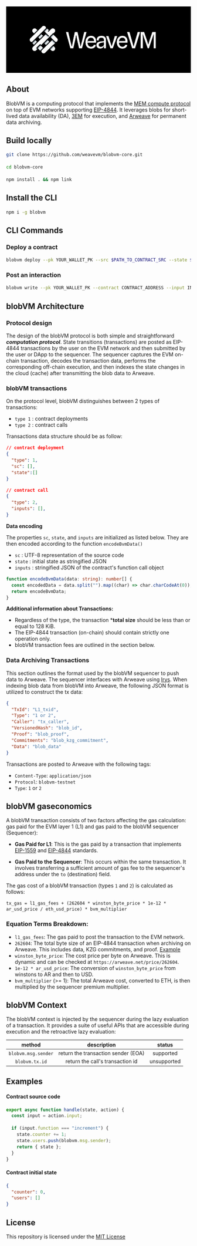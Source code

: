 <p align="center">
  <a href="https://wvm.dev">
    <img src="https://raw.githubusercontent.com/weaveVM/.github/main/profile/bg.png">
  </a>
</p>

## About
BlobVM is a computing protocol that implements the [MEM compute protocol](https://docs.mem.tech) on top of EVM networks supporting [EIP-4844](https://github.com/ethereum/EIPs/blob/master/EIPS/eip-4844.md). It leverages blobs for short-lived data availability (DA), [3EM](https://github.com/three-em/3em/) for execution, and [Arweave](https://arweave.org) for permanent data archiving.

## Build locally

```bash
git clone https://github.com/weavevm/blobvm-core.git

cd blobvm-core

npm install . && npm link
```

## Install the CLI

```bash
npm i -g blobvm
```

##  CLI Commands

### Deploy a contract

```bash
blobvm deploy --pk YOUR_WALLET_PK --src $PATH_TO_CONTRACT_SRC --state $PATH_TO_INIT_STATE_JSON
```

### Post an interaction

```bash
blobvm write --pk YOUR_WALLET_PK --contract CONTRACT_ADDRESS --input INPUT_JSON_STRINGIFIED
```


## blobVM Architecture

### Protocol design

The design of the blobVM protocol is both simple and straightforward ***computation protocol***. State transitions (transactions) are posted as EIP-4844 transactions by the user on the EVM network and then submitted by the user or DApp to the sequencer. The sequencer captures the EVM on-chain transaction, decodes the transaction data, performs the corresponding off-chain execution, and then indexes the state changes in the cloud (cache) after transmitting the blob data to Arweave.

### blobVM transactions

On the protocol level, blobVM distinguishes between 2 types of transactions:

- `type 1` : contract deployments
- `type 2` : contract calls

Transactions data structure should be as follow:

```json
// contract deployment
{
  "type": 1,
  "sc": [],
  "state":[]
}
```

```json
// contract call
{
  "type": 2,
  "inputs": [],
}
```

**Data encoding**

The properties `sc`, `state`, and `inputs` are initialized as listed below. They are then encoded according to the function `encodeBvmData()`

- `sc` : UTF-8 representation of the source code
- `state` : initial state as stringified JSON 
- `inputs` : stringified JSON of the contract's function call object

```ts
function encodeBvmData(data: string): number[] {
  const encodedData = data.split("").map((char) => char.charCodeAt(0));
  return encodeBvmData;
}
```

**Additional information about Transactions:**
- Regardless of the type, the transaction ***total size** should be less than or equal to 128 KiB.
- The EIP-4844 transaction (on-chain) should contain strictly one operation only.
- blobVM transaction fees are outlined in the section below.

### Data Archiving Transactions

This section outlines the format used by the blobVM sequencer to push data to Arweave. The sequencer interfaces with Arweave using [Irys](https://irys.xyz). When indexing blob data from blobVM into Arweave, the following JSON format is utilized to construct the tx data:

```json
{
  "TxId": "L1_txid",
  "Type": "1 or 2",
  "Caller": "tx_caller",
  "VersionedHash": "blob_id",
  "Proof": "blob_proof",
  "Commitments": "blob_kzg_commitment",
  "Data": "blob_data"
}
```

Transactions are posted to Arweave with the following tags:

- `Content-Type`: `application/json`
- `Protocol`: `blobvm-testnet`
- `Type`: `1` or `2`


## blobVM gaseconomics

A blobVM transaction consists of two factors affecting the gas calculation: gas paid for the EVM layer 1 (L1) and gas paid to the blobVM sequencer (Sequencer):

- **Gas Paid for L1**: This is the gas paid by a transaction that implements [EIP-1559](https://eips.ethereum.org/EIPS/eip-1559) and [EIP-4844](https://eips.ethereum.org/EIPS/eip-4844) standards.

- **Gas Paid to the Sequencer**: This occurs within the same transaction. It involves transferring a sufficient amount of gas fee to the sequencer's address under the `to` (destination) field.

The gas cost of a blobVM transaction (types `1` and `2`) is calculated as follows:

```plaintext
tx_gas = l1_gas_fees + (262604 * winston_byte_price * 1e-12 * ar_usd_price / eth_usd_price) * bvm_multiplier
```

### Equation Terms Breakdown:

- `l1_gas_fees`: The gas paid to post the transaction to the EVM network.
- `262604`: The total byte size of an EIP-4844 transaction when archiving on Arweave. This includes data, KZG commitments, and proof. [Example](https://arweave.net/P8cN1AK78zRKQytgy3NPsopcNVWgUk_rD93ypk_pOWM)
- `winston_byte_price`: The cost price per byte on Arweave. This is dynamic and can be checked at `https://arweave.net/price/262604`.
- `1e-12 * ar_usd_price`: The conversion of `winston_byte_price` from winstons to AR and then to USD.
- `bvm_multiplier` (>= 1): The total Arweave cost, converted to ETH, is then multiplied by the sequencer premium multiplier.


## blobVM Context
The blobVM context is injected by the sequencer during the lazy evaluation of a transaction. It provides a suite of useful APIs that are accessible during execution and the retroactive lazy evaluation:

| method  | description | status |
| :-------------: |:-------------:|:-------------:|
| `blobvm.msg.sender` | return the transaction sender (EOA)     |  supported       |
| `blobvm.tx.id`      | return the call's transaction id     |  unsupported       |

## Examples

#### Contract source code
```js
export async function handle(state, action) {
  const input = action.input;

  if (input.function === "increment") {
    state.counter += 1;
    state.users.push(blobvm.msg.sender);
    return { state };
  }
}
```

#### Contract initial state
```json
{
  "counter": 0,
  "users": []
}
```


## License
This repository is licensed under the [MIT License](./LICENSE)